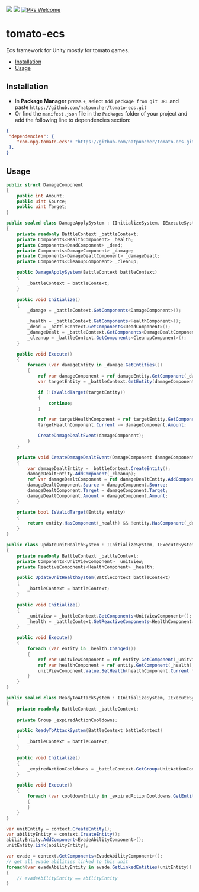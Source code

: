 ![](https://img.shields.io/badge/unity-2021%20or%20later-green)
[![](https://img.shields.io/github/license/natpuncher/tomato-ecs)](https://github.com/natpuncher/tomato-ecs/blob/master/LICENSE.md)
[![PRs Welcome](https://img.shields.io/badge/PRs-welcome-blue.svg?style=flat-square)](https://makeapullrequest.com)

# tomato-ecs

Ecs framework for Unity mostly for tomato games.

* [Installation](#installation)
* [Usage](#usage)

## Installation
* In **Package Manager** press `+`, select `Add package from git URL` and paste `https://github.com/natpuncher/tomato-ecs.git`
* Or find the `manifest.json` file in the `Packages` folder of your project and add the following line to dependencies section:
```json
{
 "dependencies": {
    "com.npg.tomato-ecs": "https://github.com/natpuncher/tomato-ecs.git",
 },
}
```

## Usage

```c#
public struct DamageComponent
{
    public int Amount;
    public uint Source;
    public uint Target;
}
```
```c#
public sealed class DamageApplySystem : IInitializeSystem, IExecuteSystem
{
	private readonly BattleContext _battleContext;
	private Components<HealthComponent> _health;
	private Components<DeadComponent> _dead;
	private Components<DamageComponent> _damage;
	private Components<DamageDealtComponent> _damageDealt;
	private Components<CleanupComponent> _cleanup;

	public DamageApplySystem(BattleContext battleContext)
	{
		_battleContext = battleContext;
	}

	public void Initialize()
	{
		_damage = _battleContext.GetComponents<DamageComponent>();

		_health = _battleContext.GetComponents<HealthComponent>();
		_dead = _battleContext.GetComponents<DeadComponent>();
		_damageDealt = _battleContext.GetComponents<DamageDealtComponent>();
		_cleanup = _battleContext.GetComponents<CleanupComponent>();
	}

	public void Execute()
	{
		foreach (var damageEntity in _damage.GetEntities())
		{
			ref var damageComponent = ref damageEntity.GetComponent(_damage);
			var targetEntity = _battleContext.GetEntity(damageComponent.Target);

			if (!IsValidTarget(targetEntity))
			{
				continue;
			}

			ref var targetHealthComponent = ref targetEntity.GetComponent(_health);
			targetHealthComponent.Current -= damageComponent.Amount;

			CreateDamageDealtEvent(damageComponent);
		}
	}

	private void CreateDamageDealtEvent(DamageComponent damageComponent)
	{
		var damageDealtEntity = _battleContext.CreateEntity();
		damageDealtEntity.AddComponent(_cleanup);
		ref var damageDealtComponent = ref damageDealtEntity.AddComponent(_damageDealt);
		damageDealtComponent.Source = damageComponent.Source;
		damageDealtComponent.Target = damageComponent.Target;
		damageDealtComponent.Amount = damageComponent.Amount;
	}

	private bool IsValidTarget(Entity entity)
	{
		return entity.HasComponent(_health) && !entity.HasComponent(_dead);
	}
}
```
```c#
public class UpdateUnitHealthSystem : IInitializeSystem, IExecuteSystem
{
	private readonly BattleContext _battleContext;
	private Components<UnitViewComponent> _unitView;
	private ReactiveComponents<HealthComponent> _health;

	public UpdateUnitHealthSystem(BattleContext battleContext)
	{
		_battleContext = battleContext;
	}

	public void Initialize()
	{
		_unitView = _battleContext.GetComponents<UnitViewComponent>();
		_health = _battleContext.GetReactiveComponents<HealthComponent>();
	}

	public void Execute()
	{
		foreach (var entity in _health.Changed())
		{
			ref var unitViewComponent = ref entity.GetComponent(_unitView);
			ref var healthComponent = ref entity.GetComponent(_health);
			unitViewComponent.Value.SetHealth(healthComponent.Current * 1f / healthComponent.Max);
		}
	}
}
```
```c#
public sealed class ReadyToAttackSystem : IInitializeSystem, IExecuteSystem
{
	private readonly BattleContext _battleContext;
	
	private Group _expiredActionCooldowns;

	public ReadyToAttackSystem(BattleContext battleContext)
	{
		_battleContext = battleContext;
	}

	public void Initialize()
	{
		_expiredActionCooldowns = _battleContext.GetGroup<UnitActionCooldownComponent>().Include<TimerExpiredComponent>().Build();
	}

	public void Execute()
	{
		foreach (var cooldownEntity in _expiredActionCooldowns.GetEntities())
		{
		}
	}
}
```
```c#
var unitEntity = context.CreateEntity();
var abilityEntity = context.CreateEntity();
abilityEntity.AddComponent<EvadeAbilityComponent>();
unitEntity.Link(abilityEntity);

var evade = context.GetComponents<EvadeAbilityComponent>();
// get all evade abilities linked to this unit
foreach(var evadeAbilityEntity in evade.GetLinkedEntities(unitEntity))
{
    // evadeAbilityEntity == abilityEntity 
}
```